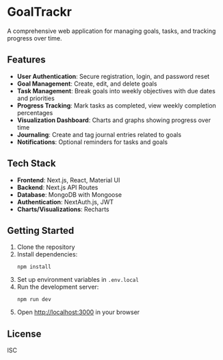 # GoalTrackr

A comprehensive web application for managing goals, tasks, and tracking progress over time.

## Features

- **User Authentication**: Secure registration, login, and password reset
- **Goal Management**: Create, edit, and delete goals
- **Task Management**: Break goals into weekly objectives with due dates and priorities
- **Progress Tracking**: Mark tasks as completed, view weekly completion percentages
- **Visualization Dashboard**: Charts and graphs showing progress over time
- **Journaling**: Create and tag journal entries related to goals
- **Notifications**: Optional reminders for tasks and goals

## Tech Stack

- **Frontend**: Next.js, React, Material UI
- **Backend**: Next.js API Routes
- **Database**: MongoDB with Mongoose
- **Authentication**: NextAuth.js, JWT
- **Charts/Visualizations**: Recharts

## Getting Started

1. Clone the repository
2. Install dependencies:
   ```
   npm install
   ```
3. Set up environment variables in `.env.local`
4. Run the development server:
   ```
   npm run dev
   ```
5. Open [http://localhost:3000](http://localhost:3000) in your browser

## License

ISC 